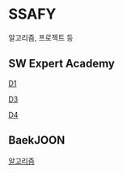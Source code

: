 # SSAFY
알고리즘, 프로젝트 등

## SW Expert Academy
[D1](https://github.com/juyeunkim/SSAFY/tree/master/SW_Expert/D1)

[D3](https://github.com/juyeunkim/SSAFY/tree/master/SW_Expert/D3)

[D4](https://github.com/juyeunkim/SSAFY/tree/master/SW_Expert/D4)


## BaekJOON
[알고리즘](https://github.com/juyeunkim/SSAFY/tree/master/BaekJoon)
